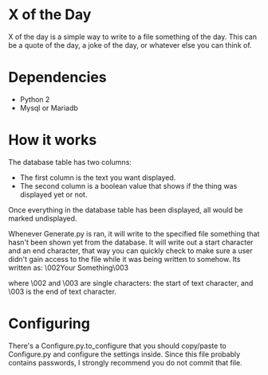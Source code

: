 X of the Day
================

X of the day is a simple way to write to a file something of the day.  This can be a quote of the day, a joke of the day, or whatever else you can think of.

Dependencies
====
* Python 2
* Mysql or Mariadb

How it works
==== 
The database table has two columns:

* The first column is the text you want displayed.
* The second column is a boolean value that shows if the thing was displayed yet or not.

Once everything in the database table has been displayed, all would be marked undisplayed.

Whenever Generate.py is ran, it will write to the specified file something that hasn't been shown yet from the database.
It will write out a start character and an end character, that way you can quickly check to make sure a user didn't gain access to the file while it was being written to somehow.  Its written as:
\002Your Something\003

where \002 and \003 are single characters: the start of text character, and \003 is the end of text character.

Configuring
====
There's a Configure.py.to_configure that you should copy/paste to Configure.py and configure the settings inside.
Since this file probably contains passwords, I strongly recommend you do not commit that file.

